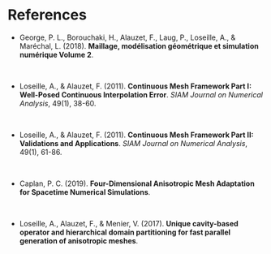 # References

* George, P. L., Borouchaki, H., Alauzet, F., Laug, P., Loseille, A., & Maréchal, L. (2018). **Maillage, modélisation géométrique et simulation numérique Volume 2**.
<br>

* Loseille, A., & Alauzet, F. (2011). **Continuous Mesh Framework Part I: Well-Posed Continuous Interpolation Error**. *SIAM Journal on Numerical Analysis*, 49(1), 38-60.
<br>

* Loseille, A., & Alauzet, F. (2011). **Continuous Mesh Framework Part II: Validations and Applications**. *SIAM Journal on Numerical Analysis*, 49(1), 61-86.
<br>

* Caplan, P. C. (2019). **Four-Dimensional Anisotropic Mesh Adaptation for Spacetime Numerical Simulations**.
<br>

* Loseille, A., Alauzet, F., & Menier, V. (2017). **Unique cavity-based operator and hierarchical domain partitioning for fast parallel generation of anisotropic meshes**.